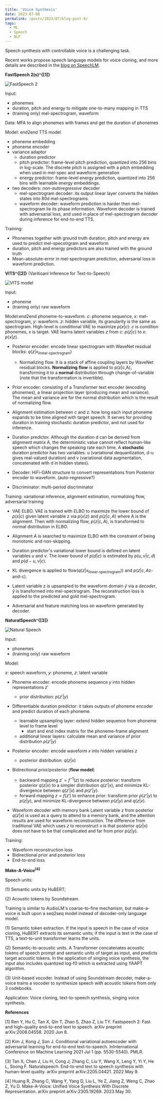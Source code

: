 ```yaml
---
title: 'Voice Synthesis'
date: 2023-07-08
permalink: /posts/2023/07/blog-post-0/
tags:
  - ML
  - Speech
  - NLP
---
```



Speech synthesis with controllable voice is a challenging task.

Recent works propose speech language models for voice cloning, and more details are described in the [blog on SpeechLM](https://hongyugong.github.io/posts/2023/07/blog-post-1/).

**FastSpeech 2(s)^{[1]}**

![FastSpeech 2](/images/fastspeech2.png)

Input: 
- phonemes
- duration, pitch and energy to mitigate one-to-many mapping in TTS
- (training only) mel-spectrogram, waveform

Data:
MFA to align phonemes with frames and get the duration of phonemes

Model: end2end TTS model
- phoneme embedding
- phoneme encoder
- variance adaptor
    - duration predictor
    - pitch predictor: frame-level pitch prediction, quantized into 256 bins in log-scale. The discrete pitch is assigned with a pitch embedding when used in mel-spec and waveform generation
    - energy predictor: frame-level energy prediction, quantized into 256 bins with learnable energy embeddings.
- two decoders: *non-autoregressive* decoder
    - mel-spectrogram decoder: its output linear layer converts the hidden states into 80d mel-spectrograms.
    - waveform decoder: waveform prediction is harder then mel-spectrogram lie its phase information. Waveform decoder is trained with adversarial loss, and used in place of mel-spectrogram decoder during inference for end-to-end TTS.


Training:
- Phonemes together with ground truth duration, pitch and energy are used to predict mel-specotrgram and waveform
- duration, pitch and energy predictors are also trained with the ground truth
- Mean-absolute-error in mel-spectrogram prediction, adversarial loss in waveform prediction.



**VITS^{[2]}** (Varitioanl Inference for Text-to-Speech)

![VITS model](/images/vits_model.png)

Input: 
- phoneme
- (training only) raw waveform


Model:end2end phoneme-to-waveform.
$c$: phoneme sequence, $x$: mel-spectrogram, $y$: waveform.
$z$: hidden variable, its granularity is the same as spectrogram.
High-level is conditional VAE to maximize $p(x|c)$: $c$ is condition phonemes, $x$ is target. VAE learns latent variables $z$ from $c$: $`p(z|c)`$ to $x$: $`p(x|z)`$.

- Posterior encoder: encode linear spectrogram with WaveNet residual blocks: $`q(z|x_\text{linear-spectrogram})`$

    - Normalizing flow. It is a stack of affine coupling layers by WaveNet residual blocks. **Normalizing** **flow** is applied to p(z|c,A), transforming it to a **normal** distribution through change-of-variable (note that the transformation is invertible).

- Prior encoder: consisting of a Transformer text encoder (encoding phonemes), a linear projection layer (producing mean and variance). The mean and variance are for the normal distribution which is the result of normalizing flow.

- Alignment estimation between c and z: how long each input phoneme expands to be time aligned with target speech. It serves for providing duration in training stochastic duration predictor, and not used for inference.

- Duration predictor. Although the duration d can be derived from alignment matrix A, the deterministic value cannot reflect human-like speech which changes the speaking rate each time. A **stochastic** duration predictor has two variables: u (variational dequantization, d-u gives real-valued duration) and v (variational data augmentation, concatenated with d in hidden states).

- Decoder: HiFi-GAN structure to convert representations from Posterior encoder to waveform. (auto-regressive?)

- Discriminator: multi-period discriminator


Training: variational inference, alignment estimation, normalizing flow, adversarial training

- VAE ELBO. VAE is trained with ELBO to maximize the lower bound of $p(x|c)$ given latent variable $z$ via $p(x|z)$ and $p(z|c,A)$ where A is the alignment. Then with normalizing flow, $p(z|c,A)$, is transformed to normal distribution in ELBO.

- Alignment $A$ is searched to maximize ELBO with the constraint of being monotonic and non-skipping.

- Duration predictor's variational lower bound is defined on latent variables $u$ and $v$. The lower bound of $p(d|c)$ is estimated by $p(u,v|c,d)$ and $p(d-u,v|c)$.

- KL divergence is applied to $\text{flow}(q(z|x_\text{linear-spectrogram}))$ and $p(z|c, A\text{z-and-c})$.

- Latent variable z is upsampled to the waveform domain $\hat{y}$ via a *decoder*, $\hat{y}$ is transformed into mel-spectrogram. The reconstruction loss is applied to the predicted and gold mel-spectrogram.

- Adversarial and feature matching loss on waveform generated by decoder.


**NaturalSpeech^{[3]}**

![Natural Speech](/images/natural_speech.png)

Input: 
- phonemes
- (training only) raw waveform

Model:

$x$: speech waveform, $y$: phoneme, $z$: latent variable

- Phoneme encoder: encode phoneme sequence $y$ into hidden representations $z'$
    - prior distribution: $p(z'|y)$

- Differentiable duration predictor: it takes outputs of phoneme encoder and predict duration of each phoneme.
    - learnable upsampling layer: extend hidden sequence from phoneme level to frame level
        - start and end index matrix for the phoneme-frame alignment
    - additional linear layers: calculate mean and variance of prior distribution $p(z'|y)$

- Posterior encoder: encode waveform $x$ into hidden variables $z$
    - posterior distribution: $q(z|x)$

- Bidirectional prior/posterior (**flow** **model**)
    - backward mapping $z'=f^{-1}(z)$ to reduce posterior: transform posterior $q(z|x)$ to a simpler distribution $q(z'|x)$, and minimize KL-divergence between $q(z'|x)$ and $p(z'|y)$.
    - forward mapping $z=f(z')$ to enhance prior: transform prior $p(z'|y)$ to $p(z|y)$, and minimize KL-divergence between $p(z|y)$ and $q(z|x)$.

- Waveform decoder with memory bank
Latent variable z from posterior $q(z|x)$ is used as a query to attend to a memory bank, and the attention results are used for waveform reconstruction. The difference from traditional VAE which uses $z$ to reconstruct $x$ is that posterior $q(z|x)$ does not have to be that complicated and far from prior $p(z|y)$.


Training: 

- Waveform reconstruction loss
- Bidirectional prior and posterior loss
- End-to-end loss


**Make-A-Voice<sup>[4]</sup>**

Speech units:

(1) Semantic units by HuBERT;

(2) Acoustic tokens by Soundstream.

Training is similar to AudioLM's coarse-to-fine mechanism, but make-a-voice is built upon a seq2seq model instead of decoder-only language model.

(1) Semantic token extraction. If the input is speech in the case of voice cloning, HuBERT extracts its semantic units; if the input is text in the case of TTS, a text-to-unit transformer learns the units.

(2) Semantic-to-acoustic units. A Transformer concatenates acoustic tokens of speech prompt and semantic units of target as input, and predicts target acoustic tokens. 
In the application of singing voice synthesis, the input also includes quantized log-f0 which is extracted using YAAPT algorithm.

(3) Unit-based vocoder. Instead of using Soundstream decoder, make-a-voice trains a vocoder to synthesize speech with acoustic tokens from only 3 codebooks.

Application: Voice cloning, text-to-speech synthesis, singing voice synthesis.


**References**

[1] Ren Y, Hu C, Tan X, Qin T, Zhao S, Zhao Z, Liu TY. Fastspeech 2: Fast and high-quality end-to-end text to speech. arXiv preprint arXiv:2006.04558. 2020 Jun 8.

[2] Kim J, Kong J, Son J. Conditional variational autoencoder with adversarial learning for end-to-end text-to-speech. InInternational Conference on Machine Learning 2021 Jul 1 (pp. 5530-5540). PMLR.

[3] Tan X, Chen J, Liu H, Cong J, Zhang C, Liu Y, Wang X, Leng Y, Yi Y, He L, Soong F. Naturalspeech: End-to-end text to speech synthesis with human-level quality. arXiv preprint arXiv:2205.04421. 2022 May 9.

[4] Huang R, Zhang C, Wang Y, Yang D, Liu L, Ye Z, Jiang Z, Weng C, Zhao Z, Yu D. Make-A-Voice: Unified Voice Synthesis With Discrete Representation. arXiv preprint arXiv:2305.19269. 2023 May 30.

